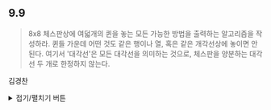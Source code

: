 ## 9.9

> 8x8 체스판상에 여덟개의 퀸을 놓는 모든 가능한 방법을 출력하는 알고리즘을 작성하라.
> 퀸들 가운데 어떤 것도 같은 행이나 열, 혹은 같은 개각선상에 놓이면 안 된다.
> 여기서 '대각선'은 모든 대각선을 의미하는 것으로, 체스판을 양분하는 대각선 두 개로 한정하지 않는다.

김경찬

<details>
<summary>접기/펼치기 버튼</summary>

```javascript
const queens = [];
const numOfQueen = 8;
let solutionNum = 1;

function solver(row) {
  // 퀸을 놓지 못할 경우 가지치기
  if (!verify(row)) return;

  // 8개의 퀸을 모두 놓았으면 출력
  if (row == numOfQueen) {
    console.log(`-----Soltuion ${solutionNum++}-----`);
    queens.forEach((e, i) => {
      let buffer = "";
      for (let i = 0; i < numOfQueen; i++) {
        buffer += e == i ? "ㅁ" : "ㅁ";
      }
      console.log(buffer);
    });
    return;
  }

  for (let col = 0; col < numOfQueen; col++) {
    queens[row + 1] = col;
    if (solver(row + 1)) return;
  }
}

function verify(row) {
  for (let i = 0; i < row; i++) {
    /* 한 행에는 하나의 퀸만 존재한다.
      즉, 퀸들이 같은 열에 있는지만 검사하고,
      대각선에도 있는지만 검사한다.
      0행부터 새로 놓을 행까지만 검사하면 된다.
      */
    if (
      queens[row] == queens[i] ||
      row - i == Math.abs(queens[row] - queens[i])
    ) {
      return false;
    }
  }
  return true;
}

solver(0);
```

</details>
